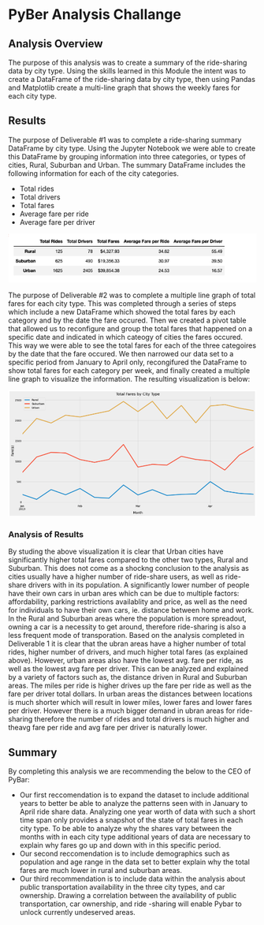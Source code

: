 # **PyBer Analysis Challange**
## **Analysis Overview**
The purpose of this analysis was to create a summary of the ride-sharing data by city type. Using the skills learned in this Module the intent was to create a DataFrame of the ride-sharing data by city type, then using Pandas and Matplotlib create a multi-line graph that shows the weekly fares for each city type. 
## **Results**
The purpose of Deliverable #1 was to complete a ride-sharing summary DataFrame by city type. Using the Jupyter Notebook we were able to create this DataFrame by grouping information into three categories, or types of cities, Rural, Suburban and Urban. The summary DataFrame includes the following information for each of the city categories.
* Total rides 
* Total drivers 
* Total fares 
* Average fare per ride 
* Average fare per driver

![This is an image](https://github.com/AleksKostrycka/PyBer_Analysis/blob/main/Deliverable%201%20Image.png?raw=true)

The purpose of Deliverable #2 was to complete a multiple line graph of total fares for each city type. This was completed through a series of steps which include a new DataFrame which showed the total fares by each category and by the date the fare occured. Then we created a pivot table that allowed us to reconfigure and group the total fares that happened on a specific date and indicated in which cateogy of cities the fares occured. This way we were able to see the total fares for each of the three categoires by the date that the fare occured. We then narrowed our data set to a specific period from January to April only, recongifured the DataFrame to show total fares for each category per week, and finally created a multiple line graph to visualize the information. The resulting visualization is below:

![This is an image](https://github.com/AleksKostrycka/PyBer_Analysis/blob/main/Deliverable%202%20image.png?raw=true)

### **Analysis of Results**
By studing the above visualization it is clear that Urban cities have significantly higher total fares compared to the other two types, Rural and Suburban. This does not come as a shockng conclusion to the analysis as cities usually have a higher number of ride-share users, as well as ride-share drivers with in its population. A significantly lower number of people have their own cars in urban ares which can be due to multiple factors: affordability, parking restrictions availablity and price, as well as the need for individuals to have their own cars, ie. distance between home and work. In the Rural and Suburban areas where the population is more spreadout, owning a car is a necessity to get around, therefore ride-sharing is also a less frequent mode of transporation. Based on the analysis completed in Deliverable 1 it is clear that the ubran areas have a higher number of total rides, higher number of drivers, and much higher total fares (as explained above). However, urban areas also have the lowest avg. fare per ride, as well as the lowest avg fare per driver. This can be analyzed and explained by a variety of factors such as, the distance driven in Rural and Suburban areas. The miles per ride is higher drives up the fare per ride as well as the fare per driver total dollars. In urban areas the distances between locations is much shorter which will result in lower miles, lower fares and lower fares per driver. However there is a much bigger demand in ubran areas for ride-sharing therefore the number of rides and total drivers is much higher and theavg fare per ride and avg fare per driver is naturally lower. 
## **Summary**
By completing this analysis we are recommending the below to the CEO of PyBar:
* Our first reccomendation is to expand the dataset to include additional years to better be able to analyze the patterns seen with in January to April ride share data. Analyzing one year worth of data with such a short time span only provides a snapshot of the state of total fares in each city type. To be able to analyze why the shares vary between the months with in each city type additional years of data are necessary to explain why fares go up and down with in this specific period. 
* Our second reccomendation is to include demographics such as population and age range in the data set to better explain why the total fares are much lower in rural and suburban areas. 
* Our third recommendation is to include data within the analysis about public transportation availability in the three city types, and car ownership. Drawing a correlation between the availability of public transportation, car ownership, and ride -sharing will enable Pybar to unlock currently undeserved areas. 
